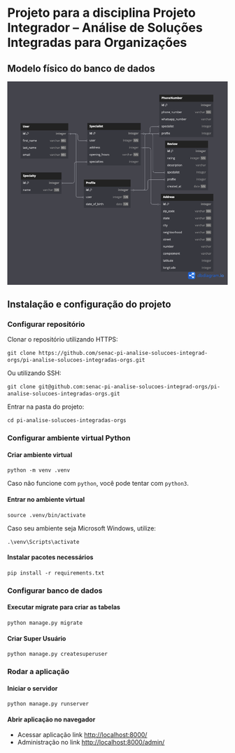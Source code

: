 # Projeto para a disciplina Projeto Integrador – Análise de Soluções Integradas para Organizações

## Modelo físico do banco de dados

[<img src="static/images/pdm.png">](https://dbdocs.io/embed/b65bef8cf417d931a62afdd5ff6b1ff1/314698636cd94b9e80c1b85e92b34351)

## Instalação e configuração do projeto

### Configurar repositório 

Clonar o repositório utilizando HTTPS:

```shell
git clone https://github.com/senac-pi-analise-solucoes-integrad-orgs/pi-analise-solucoes-integradas-orgs.git
```
Ou utilizando SSH:
   
```shell
git clone git@github.com:senac-pi-analise-solucoes-integrad-orgs/pi-analise-solucoes-integradas-orgs.git
```

Entrar na pasta do projeto:

```shell
cd pi-analise-solucoes-integradas-orgs
```

### Configurar ambiente virtual Python

#### Criar ambiente virtual

```shell
python -m venv .venv
```

Caso não funcione com `python`, você pode tentar com `python3`.

#### Entrar no ambiente virtual

```shell
source .venv/bin/activate
```

Caso seu ambiente seja Microsoft Windows, utilize:

```shell
.\venv\Scripts\activate
```

#### Instalar pacotes necessários

```shell
pip install -r requirements.txt
```

### Configurar banco de dados 

#### Executar migrate para criar as tabelas

```shell
python manage.py migrate
```

#### Criar Super Usuário

```shell
python manage.py createsuperuser
```

### Rodar a aplicação

#### Iniciar o servidor

```shell
python manage.py runserver
```

#### Abrir aplicação no navegador

- Acessar aplicação link [http://localhost:8000/](http://localhost:8000/)
- Administração no link [http://localhost:8000/admin/](http://localhost:8000/admin/) 

